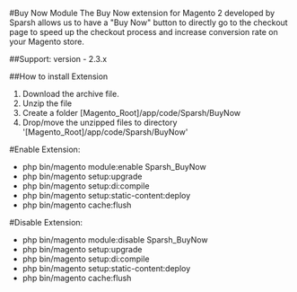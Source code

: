 #Buy Now Module
The Buy Now extension for Magento 2 developed by Sparsh allows us to have a "Buy Now" button to directly go to the checkout page to speed up the checkout process and increase conversion rate on your Magento store.

##Support: 
version - 2.3.x

##How to install Extension

1. Download the archive file.
2. Unzip the file
3. Create a folder [Magento_Root]/app/code/Sparsh/BuyNow
4. Drop/move the unzipped files to directory '[Magento_Root]/app/code/Sparsh/BuyNow'

#Enable Extension:
- php bin/magento module:enable Sparsh_BuyNow
- php bin/magento setup:upgrade
- php bin/magento setup:di:compile
- php bin/magento setup:static-content:deploy
- php bin/magento cache:flush

#Disable Extension:
- php bin/magento module:disable Sparsh_BuyNow
- php bin/magento setup:upgrade
- php bin/magento setup:di:compile
- php bin/magento setup:static-content:deploy
- php bin/magento cache:flush